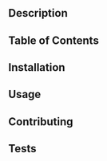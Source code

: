 
# 

## Description


## Table of Contents

##  Installation


## Usage


## Contributing


## Tests
